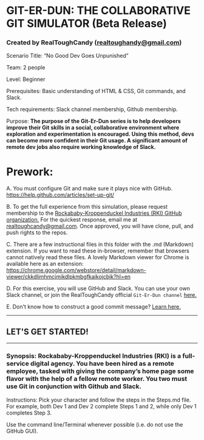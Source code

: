# GIT-ER-DUN: THE COLLABORATIVE GIT SIMULATOR (Beta Release) #
### Created by RealToughCandy (realtoughandy@gmail.com) ###
Scenario Title: “No Good Dev Goes Unpunished”

Team: 2 people

Level: Beginner

Prerequisites: Basic understanding of HTML & CSS, Git commands, and Slack.

Tech requirements: Slack channel membership, Github membership.

Purpose: **The purpose of the Git-Er-Dun series is to help developers improve their Git skills in a social,
collaborative environment where exploration and experimentation is encouraged. Using this method, devs can become more confident in their Git usage. A significant amount of remote dev jobs also require working knowledge of Slack.**


# Prework: #

A. You must configure Git and make sure it plays nice with GitHub. https://help.github.com/articles/set-up-git/

B. To get the full experience from this simulation, please request membership to the <a href="https://github.com/Rockababy-Kroppenduckel-Industries/Git-Er-Dun.git">Rockababy-Kroppenduckel Industries (RKI) GitHub organization.</a> For the quickest response, email me at realtoughcandy@gmail.com. Once approved, you will have clone, pull, and push rights to the repos.

C. There are a few instructional files in this folder with the .md  (Markdown) extension. If you want to read these in-browser, remember that browsers cannot
natively read these files. A lovely Markdown viewer for Chrome is available here as an extension: https://chrome.google.com/webstore/detail/markdown-viewer/ckkdlimhmcjmikdlpkmbgfkaikojcbjk?hl=en

D. For this exercise, you will use GitHub and Slack. You can use your own Slack channel, or join the RealToughCandy official ``` Git-Er-Dun channel ``` <a href='https://join.slack.com/t/realtoughcandy/shared_invite/enQtMjQ1NTUxMzUzMzEzLWQ1Y2UzOTdiMDRkN2M0YjJiZDc0MDIzZmNmYjQ0MDNhNzk5ZjVlM2ZjM2YwZmIzNmVlZDQ0MTc4MDYyZDE5Yzg'>here. </a>

E. Don't know how to construct a good commit message? <a href="https://robots.thoughtbot.com/5-useful-tips-for-a-better-commit-message"> Learn here. </a>

-----------------
## LET'S GET STARTED! ##
------------------

### Synopsis: Rockababy-Kroppenduckel Industries (RKI) is a full-service digital agency. You have been hired as a remote employee, tasked with giving the company’s home page some flavor with the help of a fellow remote worker. You two must use Git in conjunction with Github and Slack. ###

Instructions: Pick your character and follow the steps in the Steps.md file.
For example, both Dev 1 and Dev 2 complete Steps 1 and 2, while only Dev 1 completes Step 3.

Use the command line/Terminal whenever possible (i.e. do not use the GitHub GUI).
